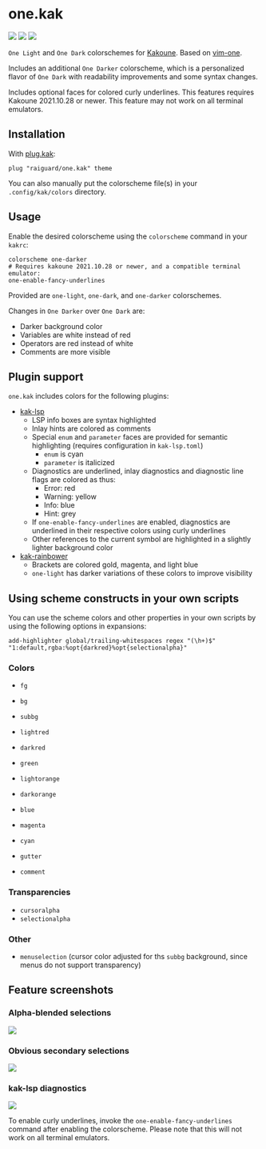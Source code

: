 # one.kak

![](screenshots/one-light.png)
![](screenshots/one-dark.png)
![](screenshots/one-darker.png)

`One Light` and `One Dark` colorschemes for [Kakoune](https://kakoune.org). Based on [vim-one](https://github.com/rakr/vim-one).

Includes an additional `One Darker` colorscheme, which is a personalized flavor of `One Dark` with readability improvements and some syntax changes.

Includes optional faces for colored curly underlines. This features requires Kakoune 2021.10.28 or newer. This feature may not work on all terminal emulators.

## Installation

With [plug.kak](https://github.com/andreyorst/plug.kak):

```kak
plug "raiguard/one.kak" theme
```

You can also manually put the colorscheme file(s) in your `.config/kak/colors` directory.

## Usage

Enable the desired colorscheme using the `colorscheme` command in your `kakrc`:

```kak
colorscheme one-darker
# Requires kakoune 2021.10.28 or newer, and a compatible terminal emulator:
one-enable-fancy-underlines
```

Provided are `one-light`, `one-dark`, and `one-darker` colorschemes.

Changes in `One Darker` over `One Dark` are:

- Darker background color
- Variables are white instead of red
- Operators are red instead of white
- Comments are more visible

## Plugin support

`one.kak` includes colors for the following plugins:

- [kak-lsp](https://github.com/kak-lsp/kak-lsp)
    - LSP info boxes are syntax highlighted
    - Inlay hints are colored as comments
    - Special `enum` and `parameter` faces are provided for semantic highlighting (requires configuration in `kak-lsp.toml`)
        - `enum` is cyan
        - `parameter` is italicized
    - Diagnostics are underlined, inlay diagnostics and diagnostic line flags are colored as thus:
        - Error: red
        - Warning: yellow
        - Info: blue
        - Hint: grey
    - If `one-enable-fancy-underlines` are enabled, diagnostics are underlined in their respective colors using curly underlines
    - Other references to the current symbol are highlighted in a slightly lighter background color
- [kak-rainbower](https://github.com/crizan/kak-rainbower)
    - Brackets are colored gold, magenta, and light blue
    - `one-light` has darker variations of these colors to improve visibility

## Using scheme constructs in your own scripts

You can use the scheme colors and other properties in your own scripts by using the following options in expansions:

```kak
add-highlighter global/trailing-whitespaces regex "(\h+)$" "1:default,rgba:%opt{darkred}%opt{selectionalpha}"
```

### Colors

- `fg`
- `bg`
- `subbg`

- `lightred`
- `darkred`
- `green`
- `lightorange`
- `darkorange`
- `blue`
- `magenta`
- `cyan`

- `gutter`
- `comment`

### Transparencies

- `cursoralpha`
- `selectionalpha`

### Other

- `menuselection` (cursor color adjusted for ths `subbg` background, since menus do not support transparency)

## Feature screenshots

### Alpha-blended selections

![](screenshots/alpha-blended-selections.png)

### Obvious secondary selections

![](screenshots/secondary-selections.png)

### kak-lsp diagnostics

![](screenshots/kak-lsp.png)

To enable curly underlines, invoke the `one-enable-fancy-underlines` command after enabling the colorscheme. Please note that this will not work on all terminal emulators.
